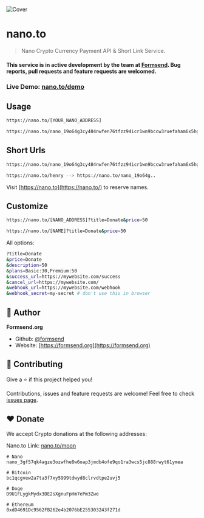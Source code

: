 ![Cover](https://raw.githubusercontent.com/formsend/nano/master/.github/banner.png)

# nano.to

> Nano Crypto Currency Payment API & Short Link Service.

#### This service is in active development by the team at [Formsend](https://formsend.org). Bug reports, pull requests and feature requests are welcomed.

### Live Demo: [nano.to/demo](https://nano.to/moon?title=Github%20Demo&success_url=https://media3.giphy.com/media/vCKC987OpQAco/giphy.gif&description=This%20is%20a%20live%20test.%20This%20NANO%20address%20is%20the%20nano.to%20official%20address.&success_url=https://media3.giphy.com/media/vCKC987OpQAco/giphy.gif&cancel_url=https://github.com/formsend/nano.to)

## Usage

```sh
https://nano.to/[YOUR_NANO_ADDRESS]
```

```sh
https://nano.to/nano_19o64g3cy484nwfen76tfzz94icr1wn9bccw3ruefaham6x5hggpf6pz185x
```

## Short Urls

```sh
https://nano.to/nano_19o64g3cy484nwfen76tfzz94icr1wn9bccw3ruefaham6x5hggpf6pz185x
```

```sh
https://nano.to/henry --> https://nano.to/nano_19o64g..
```

Visit [https://nano.to](https://nano.to/) to reserve names.

## Customize

```sh
https://nano.to/[NANO_ADDRESS]?title=Donate&price=50
```

```sh
https://nano.to/[NAME]?title=Donate&price=50
```

All options:

```sh
?title=Donate
&price=Donate
&description=50
&plans=Basic:30,Premium:50
&success_url=https://mywebsite.com/success
&cancel_url=https://mywebsite.com/
&webhook_url=https://mywebsite.com/webhook
&webhook_secret=my-secret # don't use this in browser
```

## 👤 Author

**Formsend.org**

* Github: [@formsend](https://github.com/formsend)
* Website: [https://formsend.org](https://formsend.org)

## 🤝 Contributing

Give a ⭐️ if this project helped you!

Contributions, issues and feature requests are welcome! Feel free to check [issues page](https://github.com/formsend/nano/issues).

## ♥️ Donate 

We accept Crypto donations at the following addresses:

Nano.to Link: [nano.to/moon](https://nano.to/moon?title=Donate&success_url=https://media3.giphy.com/media/vCKC987OpQAco/giphy.gif&description=This%20is%20a%20live%20test.%20This%20NANO%20address%20is%20the%20nano.to%20official%20address.)

```
# Nano
nano_3gf57qk4agze3ozwfhe8w6oap3jmdb4ofe9qo1ra3wcs5jc888rwyt61ymea

# Bitcoin
bc1qcgvew2a7ta3f7xy5999tdwyd8clrvdtpe2uvj5

# Doge
D9U1FLygkMydx3DE2sXgnuFpHm7ePm3Zwe

# Ethereum
0xdD4691Dc9562FB262e4b2076bE255303243f271d
```
